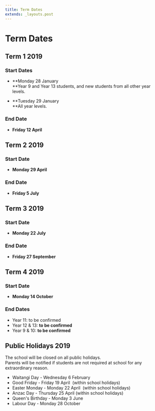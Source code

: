 ```yaml
---
title: Term Dates
extends: _layouts.post
---
```


# Term Dates

## Term 1 2019

### Start Dates  


*   **Monday 28 January   
    **Year 9 and Year 13 students, and new students from all other year levels.  

*   **Tuesday 29 January   
    **All year levels.  

### End Date

*   **Friday 12 April**

## Term 2 2019

### Start Date

*   **Monday 29 April**

### End Date

*   **Friday 5 July**

## Term 3 2019

### Start Date

*   **Monday 22 July**  

### End Date

*   **Friday 27 September**

## Term 4 2019

### Start Date

*   **Monday 14 October**  

### End Dates

*   Year 11: to be confirmed
*   Year 12 & 13: **to be confirmed**
*   Year 9 & 10: **to be confirmed**

## Public Holidays 2019

The school will be closed on all public holidays.   
Parents will be notified if students are not required at school for any extraordinary reason.

*   Waitangi Day - Wednesday 6 February
*   Good Friday - Friday 19 April  (within school holidays)
*   Easter Monday - Monday 22 April  (within school holidays)
*   Anzac Day - Thursday 25 April (within school holidays)
*   Queen's Birthday - Monday 3 June  
*   Labour Day - Monday 28 October
